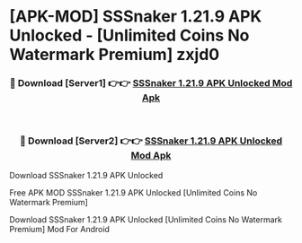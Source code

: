 # [APK-MOD] SSSnaker 1.21.9 APK Unlocked - [Unlimited Coins No Watermark Premium] zxjd0



<div align="center">
<h3>🔴 Download [Server1] 👉👉 <a href="https://momento.my/?title=SSSnaker_1.21.9_APK_Unlocked">SSSnaker 1.21.9 APK Unlocked Mod Apk</a></h3><br>

<h3>🔴 Download [Server2] 👉👉 <a href="https://momento.my/?title=SSSnaker_1.21.9_APK_Unlocked">SSSnaker 1.21.9 APK Unlocked Mod Apk</a></h3>
</div>



Download SSSnaker 1.21.9 APK Unlocked 

Free APK MOD SSSnaker 1.21.9 APK Unlocked [Unlimited Coins No Watermark Premium]

Download SSSnaker 1.21.9 APK Unlocked [Unlimited Coins No Watermark Premium] Mod For Android
